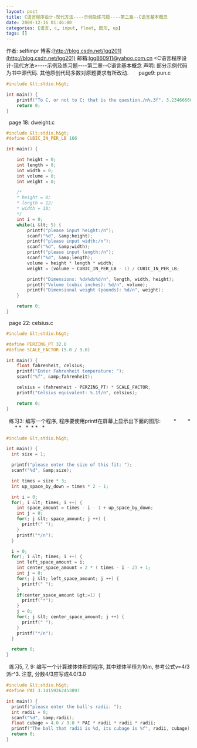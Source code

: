 ```yaml
---
layout: post
title: C语言程序设计-现代方法----示例及练习题----第二章--C语言基本概念
date: 2009-12-16 01:46:00
categories: [语言, c, input, float, 图形, up]
tags: []
---
```

作者: selfimpr
博客:[http://blog.csdn.net/lgg201](http://blog.csdn.net/lgg201)
邮箱:[lgg860911@yahoo.com.cn](mailto:lgg860911@yahoo.com.cn)
<C语言程序设计-现代方法>----示例及练习题----第二章--C语言基本概念
声明:
部分示例代码为书中源代码.
其他原创代码多数对原题要求有所改动.
 
 
 
page9: pun.c
 

```cpp
#include &lt;stdio.h&gt;

int main() {
	printf("To C, or not to C: that is the question./n%.3f", 3.234666666);
	return 0;
}

```

 
page 18: dweight.c

```cpp
#include &lt;stdio.h&gt;
#define CUBIC_IN_PER_LB 166

int main() {

	int height = 0;
	int length = 0;
	int width = 0;
	int volume = 0;
	int weight = 0;

	/*
	* height = 8;
	* length = 12;
	* width = 10;
	*/
	int i = 0;
	while(i &lt; 5) {
		printf("please input height:/n");
		scanf("%d", &amp;height);
		printf("please input width:/n");
		scanf("%d", &amp;width);
		printf("please input length:/n");
		scanf("%d", &amp;length);
		volume = height * length * width;
		weight = (volume + CUBIC_IN_PER_LB - 1) / CUBIC_IN_PER_LB;

		printf("Dimensions: %dx%dx%d/n", length, width, height);
		printf("Volume (cubic inches): %d/n", volume);
		printf("Dimensional weight (pounds): %d/n", weight);
	}

	return 0;
}
```

 
page 22: celsius.c

```cpp
#include &lt;stdio.h&gt;

#define PERZING_PT 32.0
#define SCALE_FACTOR (5.0 / 9.0)

int main() {
	float fahrenheit, celsius;
	printf("Enter Fahrenheit temperature: ");
	scanf("%f", &amp;fahrenheit);

	celsius = (fahrenheit - PERZING_PT) * SCALE_FACTOR;
	printf("Celsius equivalent: %.1f/n", celsius);

	return 0;
}

```

 
练习3: 编写一个程序, 程序要使用printf在屏幕上显示出下面的图形:
        *
       *
      *
*   *
 * *
  *

```cpp
#include &lt;stdio.h&gt;

int main() {
  int size = 1;

  printf("please enter the size of this fit: ");
  scanf("%d", &amp;size); 

  int times = size * 3;
  int up_space_by_down = times * 2 - 1;

  int i = 0;
  for(; i &lt; times; i ++) {
    int space_amount = times - i - 1 + up_space_by_down;
    int j = 0;
    for(; j &lt; space_amount; j ++) {
      printf(" ");
    }
    printf("*/n");
  }

  i = 0;
  for(; i &lt; times; i ++) {
    int left_space_amount = i;
    int center_space_amount = 2 * ( times - i - 2) + 1;
    int j = 0;
    for(; j &lt; left_space_amount; j ++) {
      printf(" ");
    }
    if(center_space_amount &gt;=1) {
      printf("*");
    }
    j = 0;
    for(; j &lt; center_space_amount; j ++) {
      printf(" ");
    }
    printf("*/n");
  }

  return 0;
}

```

 
练习5, 7, 9: 编写一个计算球体体积的程序, 其中球体半径为10m, 参考公式v=4/3派r^3. 注意, 分数4/3应写成4.0/3.0

```cpp
#include &lt;stdio.h&gt;
#define PAI 3.14159262453897

int main() {
  printf("please enter the ball's radii: ");
  int radii = 0;
  scanf("%d", &amp;radii);
  float cubage = 4.0 / 3.0 * PAI * radii * radii * radii;
  printf("The ball that radii is %d, its cubage is %f", radii, cubage);
  return 0;
}
```

